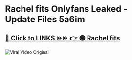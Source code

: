 
 # Rachel fits Onlyfans Leaked - Update Files 5a6im

## <h2><a href="https://clipsfans.com/Rachel_fits&ref=git">🔗 Click to LINKS ⏩⏩ 👉 🟢 Rachel fits </a></h2>

<a href="https://clipsfans.com/Rachel_fits&ref=git" rel="nofollow" data-target="animated-image.originalLink"><img src="https://i.ibb.co.com/xMMVF88/686577567.gif" alt="Viral Video Original" style="max-width: 100%; display: inline-block;" data-target="animated-image.originalImage"></a>

